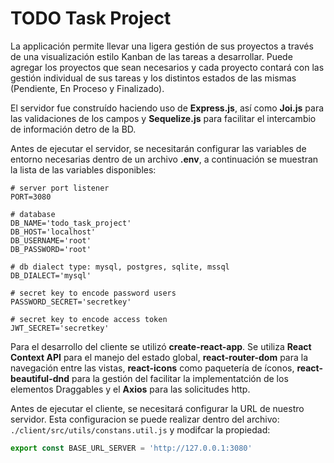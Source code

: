 # TODO Task Project

La applicación permite llevar una ligera gestión de sus proyectos a través de una visualización estilo Kanban de las tareas a desarrollar. Puede agregar los proyectos que sean necesarios y cada proyecto contará con las gestión individual de sus tareas y los distintos estados de las mismas (Pendiente, En Proceso y Finalizado).

El servidor fue construído haciendo uso de **Express.js**, así como **Joi.js** para las validaciones de los campos y **Sequelize.js** para facilitar el intercambio de información detro de la BD.

Antes de ejecutar el servidor, se necesitarán configurar las variables de entorno necesarias dentro de un archivo **.env**, a continuación se muestran la lista de las variables disponibles:

```env
# server port listener
PORT=3080

# database
DB_NAME='todo_task_project'
DB_HOST='localhost'
DB_USERNAME='root'
DB_PASSWORD='root'

# db dialect type: mysql, postgres, sqlite, mssql
DB_DIALECT='mysql'

# secret key to encode password users
PASSWORD_SECRET='secretkey'

# secret key to encode access token
JWT_SECRET='secretkey'
```

Para el desarrollo del cliente se utilizó **create-react-app**. Se utiliza **React Context API** para el manejo del estado global, **react-router-dom** para la navegación entre las vistas, **react-icons** como paquetería de íconos, **react-beautiful-dnd** para la gestión del facilitar la implementatción de los elementos Draggables y el **Axios** para las solicitudes http.

Antes de ejecutar el cliente, se necesitará configurar la URL de nuestro servidor. Esta configuracion se puede realizar dentro del archivo: `./client/src/utils/constans.util.js` y modifcar la propiedad:

```javascript
export const BASE_URL_SERVER = 'http://127.0.0.1:3080'
```
